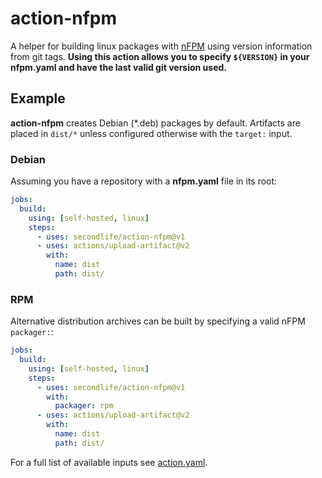 # action-nfpm

A helper for building linux packages with [nFPM][] using version information
from git tags. **Using this action allows you to specify `${VERSION}` in your
nfpm.yaml and have the last valid git version used.**

## Example

**action-nfpm** creates Debian (*.deb) packages by default. Artifacts are
placed in `dist/*` unless configured otherwise with the `target:` input.

### Debian

Assuming you have a repository with a **nfpm.yaml** file in its root:

```yaml
jobs:
  build:
    using: [self-hosted, linux]
    steps:
      - uses: secondlife/action-nfpm@v1
      - uses: actions/upload-artifact@v2
        with:
          name: dist
          path: dist/
```

### RPM

Alternative distribution archives can be built by specifying a valid nFPM
`packager:`:

```yaml
jobs:
  build:
    using: [self-hosted, linux]
    steps:
      - uses: secondlife/action-nfpm@v1
        with:
          packager: rpm
      - uses: actions/upload-artifact@v2
        with:
          name: dist
          path: dist/
```

For a full list of available inputs see [action.yaml](action.yaml).

[nFPM]: https://nfpm.goreleaser.com/
[sal]: https://lindenlab.atlassian.net/wiki/spaces/PIE/pages/2579464303/Standard+Action+Library
